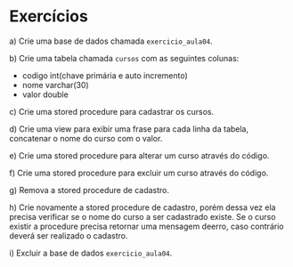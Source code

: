# Exercícios

a) Crie uma base de dados chamada ​`exercicio_aula04`.

b) Crie uma tabela chamada `​cursos` com as seguintes colunas:
 * codigo int(chave primária e auto incremento)
 * nome varchar(30)
 * valor double
 
c) Crie uma stored procedure para cadastrar os cursos.

d) Crie uma view para exibir uma frase para cada linha da tabela, concatenar o nome do curso com o valor.
 
e) Crie uma stored procedure para alterar um curso através do código.

f) Crie uma stored procedure para excluir um curso através do código.

g) Remova a stored procedure de cadastro.

h) Crie novamente a stored procedure de cadastro, porém dessa vez ela precisa verificar se o nome do curso a ser cadastrado existe. Se o curso existir a procedure precisa retornar uma mensagem deerro, caso contrário deverá ser realizado o cadastro.

i) Excluir a base de dados ​`exercicio_aula04`.